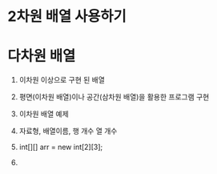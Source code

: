 # 2차원 배열 사용하기

# 다차원 배열

1. 이차원 이상으로 구현 된 배열

2. 평면(이차원 배열)이나 공간(삼차원 배열)을 활용한 프로그램 구현

3. 이차원 배열 예제

4. 자료형, 배열이름, 행 개수 열 개수

5. int[][] arr = new int[2][3];

6. 